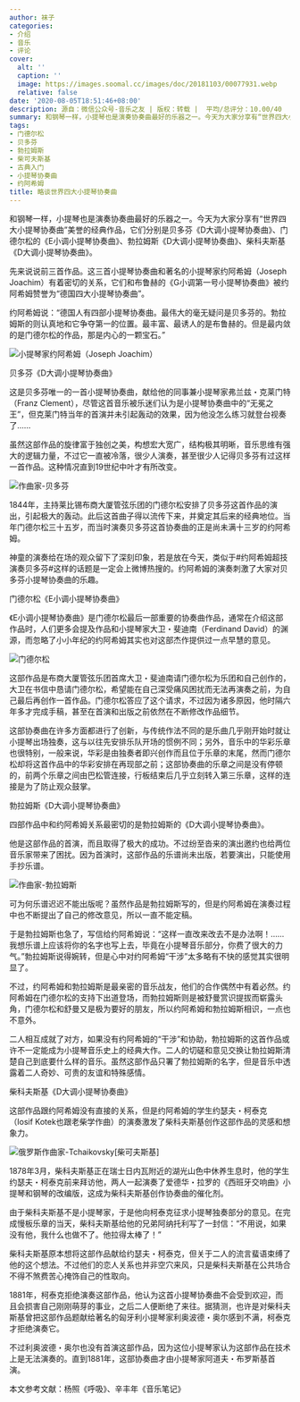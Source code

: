 ```yaml
---
author: 袜子
categories:
- 介绍
- 音乐
- 评论
cover:
  alt: ''
  caption: ''
  image: https://images.soomal.cc/images/doc/20181103/00077931.webp
  relative: false
date: '2020-08-05T18:51:46+08:00'
description: 源自：微信公众号-音乐之友 | 版权：转载 |  平均/总评分：10.00/40
summary: 和钢琴一样，小提琴也是演奏协奏曲最好的乐器之一。今天为大家分享有“世界四大小提琴协奏曲”美誉的经典作品，它们分别是贝多芬《D大调小提琴协奏曲》、门德尔松的《E小调小提琴协奏曲》、勃拉姆斯《D大调小提琴协奏曲》、柴科夫斯基《D大调小提琴协奏曲》……
tags:
- 门德尔松
- 贝多芬
- 勃拉姆斯
- 柴可夫斯基
- 古典入门
- 小提琴协奏曲
- 约阿希姆
title: 略谈世界四大小提琴协奏曲
---
```


和钢琴一样，小提琴也是演奏协奏曲最好的乐器之一。今天为大家分享有“世界四大小提琴协奏曲”美誉的经典作品，它们分别是贝多芬《D大调小提琴协奏曲》、门德尔松的《E小调小提琴协奏曲》、勃拉姆斯《D大调小提琴协奏曲》、柴科夫斯基《D大调小提琴协奏曲》。

先来说说前三首作品。这三首小提琴协奏曲和著名的小提琴家约阿希姆（Joseph Joachim）有着密切的关系，它们和布鲁赫的《G小调第一号小提琴协奏曲》被约阿希姆赞誉为“德国四大小提琴协奏曲”。
 
约阿希姆说：“德国人有四部小提琴协奏曲。最伟大的毫无疑问是贝多芬的。勃拉姆斯的则认真地和它争夺第一的位置。最丰富、最诱人的是布鲁赫的。但是最内敛的是门德尔松的作品，那是内心的一颗宝石。”

![小提琴家约阿希姆（Joseph Joachim）](https://images.soomal.cc/images/doc/20200805/00090489.webp)





贝多芬《D大调小提琴协奏曲》

这是贝多芬唯一的一首小提琴协奏曲，献给他的同事兼小提琴家弗兰兹・克莱门特（Franz Clement），尽管这首音乐被乐迷们认为是小提琴协奏曲中的“无冕之王”，但克莱门特当年的首演并未引起轰动的效果，因为他没怎么练习就登台视奏了……

虽然这部作品的旋律富于独创之美，构想宏大宽广，结构极其明晰，音乐思维有强大的逻辑力量，不过它一直被冷落，很少人演奏，甚至很少人记得贝多芬有过这样一首作品。这种情况直到19世纪中叶才有所改变。

![作曲家-贝多芬](https://images.soomal.cc/images/doc/20150123/00048898.webp)





1844年，主持莱比锡布商大厦管弦乐团的门德尔松安排了贝多芬这首作品的演出，引起极大的轰动。此后这首曲子得以流传下来，并奠定其后来的经典地位。当年门德尔松三十五岁，而当时演奏贝多芬这首协奏曲的正是尚未满十三岁的约阿希姆。

神童的演奏给在场的观众留下了深刻印象，若是放在今天，类似于#约阿希姆超技演奏贝多芬#这样的话题是一定会上微博热搜的。约阿希姆的演奏刺激了大家对贝多芬小提琴协奏曲的乐趣。

门德尔松《E小调小提琴协奏曲》

《E小调小提琴协奏曲》是门德尔松最后一部重要的协奏曲作品，通常在介绍这部作品时，人们更多会提及作品和小提琴家大卫・斐迪南（Ferdinand David）的渊源，而忽略了小小年纪的约阿希姆其实也对这部杰作提供过一点早慧的意见。

![门德尔松](https://images.soomal.cc/images/doc/20161127/00064631.webp)





这部作品是布商大厦管弦乐团首席大卫・斐迪南请门德尔松为乐团和自己创作的，大卫在书信中恳请门德尔松，希望能在自己深受痛风困扰而无法再演奏之前，为自己最后再创作一首作品。门德尔松答应了这个请求，不过因为诸多原因，他时隔六年多才完成手稿，甚至在首演和出版之前依然在不断修改作品细节。

这部协奏曲在许多方面都进行了创新，与传统作法不同的是乐曲几乎刚开始时就让小提琴出场独奏，这与以往先安排乐队开场的惯例不同；另外，音乐中的华彩乐章也很特别，一般来说，华彩是由独奏者即兴创作而且位于乐章的末尾，然而门德尔松却将这首作品中的华彩安排在再现部之前；这部协奏曲的乐章之间是没有停顿的，前两个乐章之间由巴松管连接，行板结束后几乎立刻转入第三乐章，这样的连接是为了防止观众鼓掌。

勃拉姆斯《D大调小提琴协奏曲》

四部作品中和约阿希姆关系最密切的是勃拉姆斯的《D大调小提琴协奏曲》。

他是这部作品的首演，而且取得了极大的成功。不过纷至沓来的演出邀约也给两位音乐家带来了困扰。因为首演时，这部作品的乐谱尚未出版，若要演出，只能使用手抄乐谱。

![作曲家-勃拉姆斯](https://images.soomal.cc/images/doc/20180323/00073730.webp)





可为何乐谱迟迟不能出版呢？虽然作品是勃拉姆斯写的，但是约阿希姆在演奏过程中也不断提出了自己的修改意见，所以一直不能定稿。

于是勃拉姆斯也急了，写信给约阿希姆说：“这样一直改来改去不是办法啊！……我想乐谱上应该将你的名字也写上去，毕竟在小提琴音乐部分，你费了很大的力气。”勃拉姆斯说得婉转，但是心中对约阿希姆“干涉”太多略有不快的感觉其实很明显了。

不过，约阿希姆和勃拉姆斯是最亲密的音乐战友，他们的合作偶然中有着必然。约阿希姆在门德尔松的支持下出道登场，而勃拉姆斯则是被舒曼赏识提拔而崭露头角，门德尔松和舒曼又是极为要好的朋友，所以约阿希姆和勃拉姆斯相识，一点也不意外。

二人相互成就了对方，如果没有约阿希姆的“干涉”和协助，勃拉姆斯的这首作品或许不一定能成为小提琴音乐史上的经典大作。二人的切磋和意见交换让勃拉姆斯清楚自己到底要什么样的音乐。虽然这部作品只署了勃拉姆斯的名字，但是音乐中透露着二人奇妙、可贵的友谊和特殊感情。

柴科夫斯基《D大调小提琴协奏曲》

这部作品跟约阿希姆没有直接的关系，但是约阿希姆的学生约瑟夫・柯泰克（Iosif Kotek也跟老柴学作曲）的演奏激发了柴科夫斯基创作这部作品的灵感和想象力。

![俄罗斯作曲家-Tchaikovsky[柴可夫斯基]](https://images.soomal.cc/images/doc/20140106/00039295.webp)





1878年3月，柴科夫斯基正在瑞士日内瓦附近的湖光山色中休养生息时，他的学生约瑟夫・柯泰克前来拜访他，两人一起演奏了爱德华・拉罗的《西班牙交响曲》小提琴和钢琴的改编版，这成为柴科夫斯基创作协奏曲的催化剂。

由于柴科夫斯基不是小提琴家，于是他向柯泰克征求小提琴独奏部分的意见。在完成慢板乐章的当天，柴科夫斯基给他的兄弟阿纳托利写了一封信：“不用说，如果没有他，我什么也做不了。他拉得太棒了！”

柴科夫斯基原本想将这部作品献给约瑟夫・柯泰克，但关于二人的流言蜚语束缚了他的这个想法。不过他们的恋人关系也并非空穴来风，只是柴科夫斯基在公共场合不得不煞费苦心掩饰自己的性取向。

1881年，柯泰克拒绝演奏这部作品，他认为这首小提琴协奏曲不会受到欢迎，而且会损害自己刚刚萌芽的事业，之后二人便断绝了来往。据猜测，也许是对柴科夫斯基曾把这部作品题献给著名的匈牙利小提琴家利奥波德・奥尔感到不满，柯泰克才拒绝演奏它。

不过利奥波德・奥尔也没有首演这部作品，因为这位小提琴家认为这部作品在技术上是无法演奏的。直到1881年，这部协奏曲才由小提琴家阿道夫・布罗斯基首演。

本文参考文献：杨照《呼吸》、辛丰年《音乐笔记》